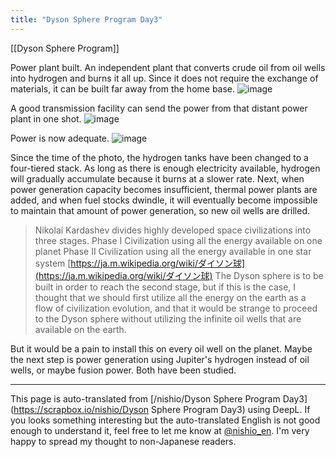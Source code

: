 ```yaml
---
title: "Dyson Sphere Program Day3"
---
```


[[Dyson Sphere Program]]

Power plant built. An independent plant that converts crude oil from oil wells into hydrogen and burns it all up. Since it does not require the exchange of materials, it can be built far away from the home base.
![image](https://gyazo.com/94086589849934fe939c4138a8c4c237/thumb/1000)

A good transmission facility can send the power from that distant power plant in one shot.
![image](https://gyazo.com/9454b14626f7c33e06f020b80441dfb9/thumb/1000)

Power is now adequate.
![image](https://gyazo.com/18b6639d38658d58126f1604443b02a4/thumb/1000)

Since the time of the photo, the hydrogen tanks have been changed to a four-tiered stack. As long as there is enough electricity available, hydrogen will gradually accumulate because it burns at a slower rate. Next, when power generation capacity becomes insufficient, thermal power plants are added, and when fuel stocks dwindle, it will eventually become impossible to maintain that amount of power generation, so new oil wells are drilled.

>  Nikolai Kardashev divides highly developed space civilizations into three stages.
>  Phase I Civilization using all the energy available on one planet
>  Phase II Civilization using all the energy available in one star system
[https://ja.m.wikipedia.org/wiki/ダイソン球](https://ja.m.wikipedia.org/wiki/ダイソン球)
The Dyson sphere is to be built in order to reach the second stage, but if this is the case, I thought that we should first utilize all the energy on the earth as a flow of civilization evolution, and that it would be strange to proceed to the Dyson sphere without utilizing the infinite oil wells that are available on the earth.

But it would be a pain to install this on every oil well on the planet.
Maybe the next step is power generation using Jupiter's hydrogen instead of oil wells, or maybe fusion power. Both have been studied.

---
This page is auto-translated from [/nishio/Dyson Sphere Program Day3](https://scrapbox.io/nishio/Dyson Sphere Program Day3) using DeepL. If you looks something interesting but the auto-translated English is not good enough to understand it, feel free to let me know at [@nishio_en](https://twitter.com/nishio_en). I'm very happy to spread my thought to non-Japanese readers.